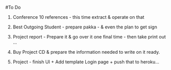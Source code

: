 #To Do

1. Conference 10 references - this time extract & operate on that

2. Best Outgoing Student - prepare pakka - & even the plan to get sign 

3) Project report - Prepare it & go over it one final time - then take print out ...

4) Buy Project CD & prepare the information needed to write on it ready.

5) Project - finish UI + Add template Login page + push that to heroku...
